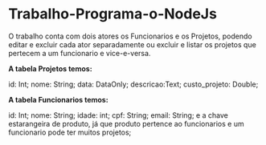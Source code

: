 # Trabalho-Programa-o-NodeJs

O trabalho conta com dois atores os Funcionarios e os Projetos, podendo editar e excluir cada ator separadamente ou excluir e listar os projetos que pertecem a um funcionario e vice-e-versa.

**A tabela Projetos temos:**

id: Int;
nome: String;
data: DataOnly;
descricao:Text;
custo_projeto: Double;

**A tabela Funcionarios temos:**

id: Int;
nome: String;
idade: int;
cpf: String;
email: String;
e a chave estarangeira de produto, já que produto pertence ao funcionarios e um funcionario pode ter muitos projetos;
